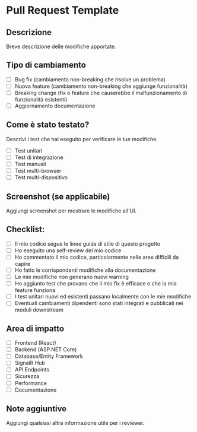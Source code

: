 # Pull Request Template

## Descrizione
Breve descrizione delle modifiche apportate.

## Tipo di cambiamento
- [ ] Bug fix (cambiamento non-breaking che risolve un problema)
- [ ] Nuova feature (cambiamento non-breaking che aggiunge funzionalità)
- [ ] Breaking change (fix o feature che causerebbe il malfunzionamento di funzionalità esistenti)
- [ ] Aggiornamento documentazione

## Come è stato testato?
Descrivi i test che hai eseguito per verificare le tue modifiche.

- [ ] Test unitari
- [ ] Test di integrazione
- [ ] Test manuali
- [ ] Test multi-browser
- [ ] Test multi-dispositivo

## Screenshot (se applicabile)
Aggiungi screenshot per mostrare le modifiche all'UI.

## Checklist:
- [ ] Il mio codice segue le linee guida di stile di questo progetto
- [ ] Ho eseguito una self-review del mio codice
- [ ] Ho commentato il mio codice, particolarmente nelle aree difficili da capire
- [ ] Ho fatto le corrispondenti modifiche alla documentazione
- [ ] Le mie modifiche non generano nuovi warning
- [ ] Ho aggiunto test che provano che il mio fix è efficace o che la mia feature funziona
- [ ] I test unitari nuovi ed esistenti passano localmente con le mie modifiche
- [ ] Eventuali cambiamenti dipendenti sono stati integrati e pubblicati nei moduli downstream

## Area di impatto
- [ ] Frontend (React)
- [ ] Backend (ASP.NET Core)
- [ ] Database/Entity Framework
- [ ] SignalR Hub
- [ ] API Endpoints
- [ ] Sicurezza
- [ ] Performance
- [ ] Documentazione

## Note aggiuntive
Aggiungi qualsiasi altra informazione utile per i reviewer.
